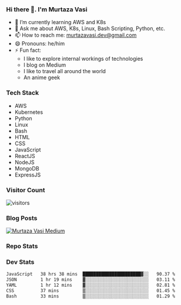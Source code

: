 ### Hi there 👋. I'm Murtaza Vasi

- 🌱 I’m currently learning AWS and K8s
- 💬 Ask me about AWS, K8s, Linux, Bash Scripting, Python, etc.
- 📫 How to reach me: murtazavasi.dev@gmail.com
- 😄 Pronouns: he/him
- ⚡ Fun fact:
  - I like to explore internal workings of technologies
  - I blog on Medium
  - I like to travel all around the world
  - An anime geek

### Tech Stack

- AWS
- Kubernetes
- Python
- Linux
- Bash
- HTML
- CSS
- JavaScript
- ReactJS
- NodeJS
- MongoDB
- ExpressJS

### Visitor Count

![visitors](https://visitor-badge.glitch.me/badge?page_id=murtazavasi.visitor-badge&left_color=green&right_color=red)

### Blog Posts

[![Murtaza Vasi Medium](https://github-readme-medium.vercel.app/?username=murtazavasi.dev&limit=3)](https://medium.com/@murtazavasi.dev)

### Repo Stats

### Dev Stats

<!--START_SECTION:waka-->

```txt
JavaScript   38 hrs 38 mins  ██████████████████████▓░░   90.37 %
JSON         1 hr 19 mins    ▓░░░░░░░░░░░░░░░░░░░░░░░░   03.11 %
YAML         1 hr 12 mins    ▓░░░░░░░░░░░░░░░░░░░░░░░░   02.81 %
CSS          37 mins         ▒░░░░░░░░░░░░░░░░░░░░░░░░   01.45 %
Bash         33 mins         ▒░░░░░░░░░░░░░░░░░░░░░░░░   01.29 %
```

<!--END_SECTION:waka-->
